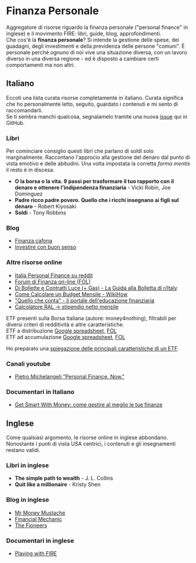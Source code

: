 # Finanza Personale
Aggregatore di risorse riguardo la finanza personale ("personal finance" in
inglese) e il movimento FIRE: libri, guide, blog, approfondimenti.  
Che cos'è la **finanza personale**? Si intende la gestione delle spese, dei
guadagni, degli investimenti e della previdenza delle persone "comuni".
È personale perché ognuno di noi vive una situazione diversa, con un lavoro
diverso in una diversa regione - ed è disposto a cambiare certi comportamenti
ma non altri.


## Italiano
Eccoti una lista curata risorse completamente in italiano. Curata significa
che ho personalmente letto, seguito, guardato i contenuti e mi sento di
raccomandarli.  
Se ti sembra manchi qualcosa, segnalamelo tramite una nuova
[issue](https://github.com/darugnaa/finanza-personale/issues/new) qui in
GitHub.

### Libri
Per cominciare consiglio questi libri che parlano di soldi solo marginalmente.
Raccontano l'approcio alla gestione del denaro dal punto di vista emotivo e
delle abitudini. Una volta impostata la corretta _forma mentis_ il resto è in
discesa.

- **O la borsa o la vita. 9 passi per trasformare il tuo rapporto con il denaro e ottenere l'indipendenza finanziaria** - Vicki Robin, Joe Dominguez
- **Padre ricco padre povero. Quello che i ricchi insegnano ai figli sul denaro** - Robert Kiyosaki
- **Soldi** - Tony Robbins

### Blog
- [Finanza cafona](https://finanzacafona.it/)
- [Investire con buon senso](https://investireconbuonsenso.com/)

### Altre risorse online
- [Italia Personal Finance su reddit](https://www.reddit.com/r/ItaliaPersonalFinance/)
- [Forum di Finanza on-line (FOL)](https://www.finanzaonline.com/forum/index.php)
- [Di Bollette e Contratti Luce (+ Gas) - La Guida alla Bolletta di r/Italy](https://www.reddit.com/r/italy/wiki/guidabollettaluce)
- [Come Calcolare un Budget Mensile - WikiHow](https://www.wikihow.it/Calcolare-un-Budget-Mensile)
- ["Quello che conta" - il portale dell'educazione finanziaria](http://www.quellocheconta.gov.it/it/)
- [Calcolatore RAL -> stipendio netto mensile](https://www.calcolastipendionetto.it/)

ETF presenti sulla Borsa Italiana (autore: money4nothing), filtrabili per
diversi criteri di redditività e altre caratteristiche.  
ETF a distribuzione [Google spreadsheet](https://docs.google.com/spreadsheets/d/1QgChrPpy3Jfmra7DJJ0dO5-gC0RT_9efKxhABQJsVWQ/edit?usp=sharing),
[FOL](https://www.finanzaonline.com/forum/etf-fondi-e-gestioni-e-investment-certificates/1941109-etf-con-buoni-alti-dividendi-vol-3-indice-1-pagina.html)  
ETF ad accumulazione [Google spreadsheet](https://docs.google.com/spreadsheets/d/13OXniAGyrOpjPNQcYbyJ_ybzgk22-Ge8iJSMT6yYC4I/edit?usp=sharing), [FOL](https://www.finanzaonline.com/forum/etf-fondi-e-gestioni-e-investment-certificates/1794513-etf-ad-accumulazione.html)

Ho preparato una [spiegazione delle principali caratteristiche di un ETF](ETF.md).

### Canali youtube
- [Pietro Michelangeli "Personal Finance. Now."](https://www.youtube.com/c/PietroMichelangeli)

### Documentari in Italiano
- [Get Smart With Money: come gestire al meglio le tue finanze](https://www.netflix.com/it/title/81312877)

## Inglese
Come qualsiasi argomento, le risorse online in inglese abbondano. Nonostante
i punti di vista USA centrici, i contenuti e gli insegnamenti restano validi.

### Libri in inglese
- **The simple path to wealth** - J. L. Collins
- **Quit like a millionaire** - Kristy Shen

### Blog in inglese
- [Mr Money Mustache](https://www.mrmoneymustache.com/)
- [Financial Mechanic](https://financialmechanic.com/)
- [The Fioneers](https://thefioneers.com/)

### Documentari in inglese
- [Playing with FIRE](https://www.playingwithfire.co/the-documentary)
